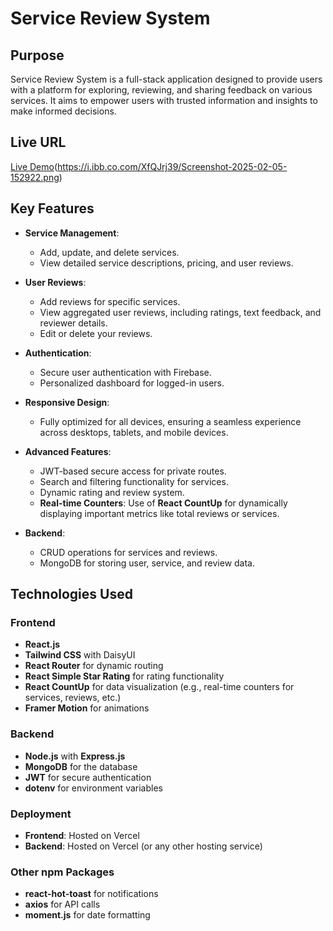 
# Service Review System

## Purpose
Service Review System is a full-stack application designed to provide users with a platform for exploring, reviewing, and sharing feedback on various services. It aims to empower users with trusted information and insights to make informed decisions.

## Live URL
[Live Demo](https://assignment-11-eb26e.web.app/)(https://i.ibb.co.com/XfQJrj39/Screenshot-2025-02-05-152922.png)

## Key Features
- **Service Management**:
  - Add, update, and delete services.
  - View detailed service descriptions, pricing, and user reviews.

- **User Reviews**:
  - Add reviews for specific services.
  - View aggregated user reviews, including ratings, text feedback, and reviewer details.
  - Edit or delete your reviews.

- **Authentication**:
  - Secure user authentication with Firebase.
  - Personalized dashboard for logged-in users.

- **Responsive Design**:
  - Fully optimized for all devices, ensuring a seamless experience across desktops, tablets, and mobile devices.

- **Advanced Features**:
  - JWT-based secure access for private routes.
  - Search and filtering functionality for services.
  - Dynamic rating and review system.
  - **Real-time Counters**: Use of **React CountUp** for dynamically displaying important metrics like total reviews or services.

- **Backend**:
  - CRUD operations for services and reviews.
  - MongoDB for storing user, service, and review data.

## Technologies Used
### Frontend
- **React.js**
- **Tailwind CSS** with DaisyUI
- **React Router** for dynamic routing
- **React Simple Star Rating** for rating functionality
- **React CountUp** for data visualization (e.g., real-time counters for services, reviews, etc.)
- **Framer Motion** for animations

### Backend
- **Node.js** with **Express.js**
- **MongoDB** for the database
- **JWT** for secure authentication
- **dotenv** for environment variables

### Deployment
- **Frontend**: Hosted on Vercel
- **Backend**: Hosted on Vercel (or any other hosting service)

### Other npm Packages
- **react-hot-toast** for notifications
- **axios** for API calls
- **moment.js** for date formatting


